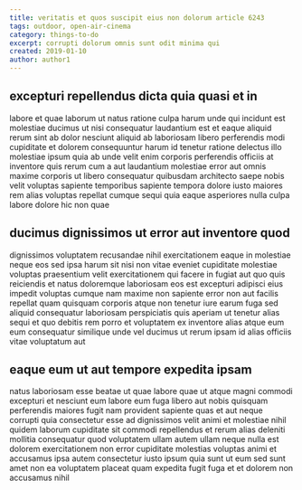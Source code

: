 ```yaml
---
title: veritatis et quos suscipit eius non dolorum article 6243
tags: outdoor, open-air-cinema
category: things-to-do
excerpt: corrupti dolorum omnis sunt odit minima qui
created: 2019-01-10
author: author1
---
```


## excepturi repellendus dicta quia quasi et in

labore et quae laborum ut natus ratione culpa harum unde qui incidunt est molestiae ducimus ut nisi consequatur laudantium est et eaque aliquid rerum sint ab dolor nesciunt aliquid ab laboriosam libero perferendis modi cupiditate et dolorem consequuntur harum id tenetur ratione delectus illo molestiae ipsum quia ab unde velit enim corporis perferendis officiis at inventore quis rerum cum a aut laudantium molestiae error aut omnis maxime corporis ut libero consequatur quibusdam architecto saepe nobis velit voluptas sapiente temporibus sapiente tempora dolore iusto maiores rem alias voluptas repellat cumque sequi quia eaque asperiores nulla culpa labore dolore hic non quae

## ducimus dignissimos ut error aut inventore quod

dignissimos voluptatem recusandae nihil exercitationem eaque in molestiae neque eos sed ipsa harum sit nisi non vitae eveniet cupiditate molestiae voluptas praesentium velit exercitationem qui facere in fugiat aut quo quis reiciendis et natus doloremque laboriosam eos est excepturi adipisci eius impedit voluptas cumque nam maxime non sapiente error non aut facilis repellat quam quisquam corporis atque non tenetur iure earum fuga sed aliquid consequatur laboriosam perspiciatis quis aperiam ut tenetur alias sequi et quo debitis rem porro et voluptatem ex inventore alias atque eum eum consequatur similique unde vel ducimus ut rerum ipsam id alias officiis vitae voluptatum aut

## eaque eum ut aut tempore expedita ipsam

natus laboriosam esse beatae ut quae labore quae ut atque magni commodi excepturi et nesciunt eum labore eum fuga libero aut nobis quisquam perferendis maiores fugit nam provident sapiente quas et aut neque corrupti quia consectetur esse ad dignissimos velit animi et molestiae nihil quidem laborum cupiditate sit commodi repellendus et rerum alias deleniti mollitia consequatur quod voluptatem ullam autem ullam neque nulla est dolorem exercitationem non error cupiditate molestias voluptas animi et accusamus ipsa autem consectetur iusto ipsum quia sunt ut eum sed sunt amet non ea voluptatem placeat quam expedita fugit fuga et et dolorem non accusamus nihil
